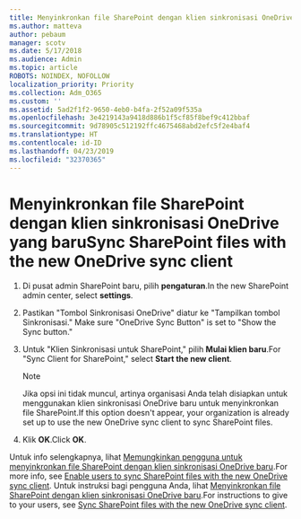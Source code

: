 ```yaml
---
title: Menyinkronkan file SharePoint dengan klien sinkronisasi OneDrive yang baru
ms.author: matteva
author: pebaum
manager: scotv
ms.date: 5/17/2018
ms.audience: Admin
ms.topic: article
ROBOTS: NOINDEX, NOFOLLOW
localization_priority: Priority
ms.collection: Adm_O365
ms.custom: ''
ms.assetid: 5ad2f1f2-9650-4eb0-b4fa-2f52a09f535a
ms.openlocfilehash: 3e4219143a9418d886b1f5cf85f8bef9c412bbaf
ms.sourcegitcommit: 9d78905c512192ffc4675468abd2efc5f2e4baf4
ms.translationtype: HT
ms.contentlocale: id-ID
ms.lasthandoff: 04/23/2019
ms.locfileid: "32370365"
---
```

# <a name="sync-sharepoint-files-with-the-new-onedrive-sync-client"></a><span data-ttu-id="cf7c5-102">Menyinkronkan file SharePoint dengan klien sinkronisasi OneDrive yang baru</span><span class="sxs-lookup"><span data-stu-id="cf7c5-102">Sync SharePoint files with the new OneDrive sync client</span></span>

1. <span data-ttu-id="cf7c5-103">Di pusat admin SharePoint baru, pilih **pengaturan**.</span><span class="sxs-lookup"><span data-stu-id="cf7c5-103">In the new SharePoint admin center, select **settings**.</span></span>
    
2. <span data-ttu-id="cf7c5-104">Pastikan "Tombol Sinkronisasi OneDrive" diatur ke "Tampilkan tombol Sinkronisasi." </span><span class="sxs-lookup"><span data-stu-id="cf7c5-104">Make sure "OneDrive Sync Button" is set to "Show the Sync button."</span></span>
    
3. <span data-ttu-id="cf7c5-105">Untuk "Klien Sinkronisasi untuk SharePoint," pilih **Mulai klien baru**.</span><span class="sxs-lookup"><span data-stu-id="cf7c5-105">For "Sync Client for SharePoint," select **Start the new client**.</span></span>
    
    > [!NOTE]
    > <span data-ttu-id="cf7c5-106">Jika opsi ini tidak muncul, artinya organisasi Anda telah disiapkan untuk menggunakan klien sinkronisasi OneDrive baru untuk menyinkronkan file SharePoint.</span><span class="sxs-lookup"><span data-stu-id="cf7c5-106">If this option doesn't appear, your organization is already set up to use the new OneDrive sync client to sync SharePoint files.</span></span> 
  
4. <span data-ttu-id="cf7c5-107">Klik **OK**.</span><span class="sxs-lookup"><span data-stu-id="cf7c5-107">Click **OK**.</span></span>
    
<span data-ttu-id="cf7c5-108">Untuk info selengkapnya, lihat [Memungkinkan pengguna untuk menyinkronkan file SharePoint dengan klien sinkronisasi OneDrive baru](https://go.microsoft.com/fwlink/?linkid=866433).</span><span class="sxs-lookup"><span data-stu-id="cf7c5-108">For more info, see [Enable users to sync SharePoint files with the new OneDrive sync client](https://go.microsoft.com/fwlink/?linkid=866433).</span></span> <span data-ttu-id="cf7c5-109">Untuk instruksi bagi pengguna Anda, lihat [Menyinkronkan file SharePoint dengan klien sinkronisasi OneDrive baru](https://go.microsoft.com/fwlink/?linkid=866427).</span><span class="sxs-lookup"><span data-stu-id="cf7c5-109">For instructions to give to your users, see [Sync SharePoint files with the new OneDrive sync client](https://go.microsoft.com/fwlink/?linkid=866427).</span></span>
  

